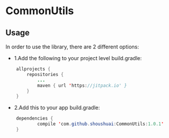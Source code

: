 # CommonUtils
## Usage
In order to use the library, there are 2 different options:

*	1.Add the following to your project level build.gradle:
```Java
	allprojects {
		repositories {
			...
			maven { url 'https://jitpack.io' }
		}
	}
```

*	2.Add this to your app build.gradle:
```Java
	dependencies {
	        compile 'com.github.shoushuai:CommonUtils:1.0.1'
	}
```
